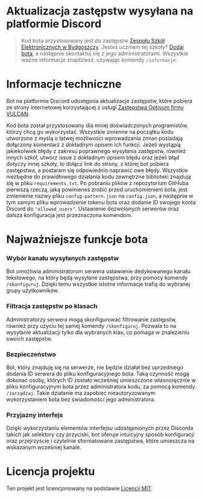 # Aktualizacja zastępstw wysyłana na platformie Discord
> Kod bota przystosowany jest do zastępstw [Zespołu Szkół Elektronicznych w Bydgoszczy](https://zastepstwa.zse.bydgoszcz.pl/). Jesteś uczniem tej szkoły? [Dodaj bota](https://discord.com/oauth2/authorize?client_id=1278769348822962196&permissions=8&integration_type=0&scope=applications.commands+bot), a następnie skontaktuj się z jego administratorami. Wszystkie ważne informacje znajdziesz, używając komendy `/informacje`.

# Informacje techniczne
Bot na platformie Discord udostępnia aktualizacje zastępstw, które pobiera ze strony internetowej korzystającej z usługi [Zastępstwa Optivum firmy VULCAN](https://duckduckgo.com/?t=h_&q=Zast%C4%99pstwa+Optivum+firmy+VULCAN&ia=web).

Kod bota został przystosowany dla mniej doświadczonych programistów, którzy chcą go wykorzystać. Wszystkie zmienne na początku kodu utworzone z myślą o łatwej możliwości wprowadzania zmian posiadają dołączony komentarz z dokładnym opisem ich funkcji. Jeżeli wystąpią jakiekolwiek błędy z zakresu poprawnego wysyłania zastępstw, również innych szkół, utwórz issue z dokładnym opisem błędu oraz jeżeli błąd dotyczy innej szkoły, to dołącz link do strony, z której bot pobiera zastępstwa, a postaram się odpowiednio naprawić owe błędy. Wszystkie niezbędne do prawidłowego działania kodu zewnętrzne biblioteki znajdują się w pliku `requirements.txt`. Po pobraniu plików z repozytorium GitHuba pierwszą rzeczą, jaką powinieneś zrobić przed uruchomieniem bota, jest zmienienie nazwy pliku `config-pattern.json` na `config.json`, a następnie w tym samym pliku wprowadzenie tokenu bota oraz dodanie ID swojego konta Discord do `"allowed_users"`. Ustawienie dozwolonych serwerów oraz dalsza konfiguracja jest przeznaczona komendom.

# Najważniejsze funkcje bota
### Wybór kanału wysyłanych zastępstw
Bot umożliwia administratorom serwera ustawienie dedykowanego kanału tekstowego, na który będą wysyłane zastępstwa, przy pomocy komendy `/skonfiguruj`. Dzięki temu wszystkie istotne informacje trafią do wybranej grupy użytkowników.

### Filtracja zastępstw po klasach
Administratorzy serwera mogą skonfigurować filtrowanie zastępstw, również przy użyciu tej samej komendy `/skonfiguruj`. Pozwala to na wysyłanie aktualizacji tylko dla wybranych klas, co pomaga w znalezieniu swoich zastępstw.

### Bezpieczeństwo
Bot, który znajduję się na serwerze, nie będzie działał bez uprzedniego dodania ID serwera do pliku konfiguracyjnego bota. Taką czynność mogą dokonać osoby, których ID zostało wcześniej umieszczone własnoręcznie w pliku konfiguracyjnym bota przez administratora kodu, za pomocą komendy `/zarządzaj`. Takie działanie ma zapobiec nieautoryzowanym wykorzystaniem bota bez świadomości jego administratora.

### Przyjazny interfejs
Dzięki wykorzystaniu elementów interfejsu udostępnionych przez Discorda takich jak selektory czy przyciski, bot oferuje intuicyjny sposób konfiguracji oraz przejrzyście i czytelnie sformatowane zastępstwa, które umieszcza na wskazanym wcześniej kanale.

# Licencja projektu
Ten projekt jest licencjonowany na podstawie [Licencji MIT](./LICENSE).